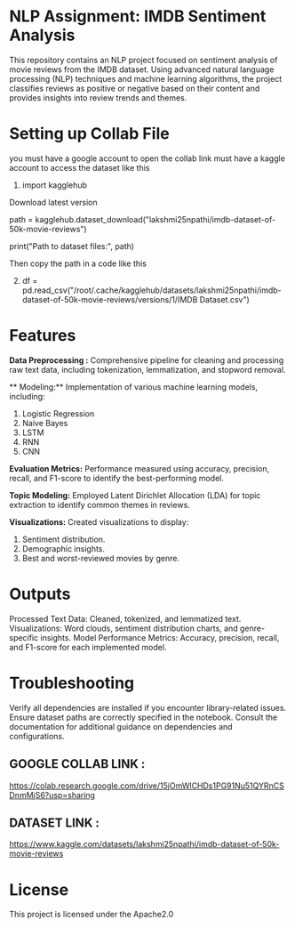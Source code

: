 # NLP Assignment: IMDB Sentiment Analysis

This repository contains an NLP project focused on sentiment analysis of movie reviews from the IMDB dataset. Using advanced natural language processing (NLP) techniques and machine learning algorithms, the project classifies reviews as positive or negative based on their content and provides insights into review trends and themes.

# Setting up Collab File
you must have a google account to open the collab link 
must have a kaggle account to access the dataset like this 
1. import kagglehub
   
 Download latest version
 
path = kagglehub.dataset_download("lakshmi25npathi/imdb-dataset-of-50k-movie-reviews")

print("Path to dataset files:", path)

Then copy the path in a code like this 

2. df = pd.read_csv("/root/.cache/kagglehub/datasets/lakshmi25npathi/imdb-dataset-of-50k-movie-reviews/versions/1/IMDB Dataset.csv")

# Features

 **Data Preprocessing :** Comprehensive pipeline for cleaning and processing raw text data, including tokenization, lemmatization, and stopword removal.

** Modeling:** Implementation of various machine learning models, including:

1. Logistic Regression
2. Naive Bayes
3. LSTM
4. RNN
5. CNN

 **Evaluation Metrics:** Performance measured using accuracy, precision, recall, and F1-score to identify the best-performing model.

**Topic Modeling:** Employed Latent Dirichlet Allocation (LDA) for topic extraction to identify common themes in reviews.

 **Visualizations:** Created visualizations to display:

1. Sentiment distribution.
2. Demographic insights.
3. Best and worst-reviewed movies by genre.

# Outputs
Processed Text Data: Cleaned, tokenized, and lemmatized text.
Visualizations: Word clouds, sentiment distribution charts, and genre-specific insights.
Model Performance Metrics: Accuracy, precision, recall, and F1-score for each implemented model.

# Troubleshooting
Verify all dependencies are installed if you encounter library-related issues.
Ensure dataset paths are correctly specified in the notebook.
Consult the documentation for additional guidance on dependencies and configurations.

## GOOGLE COLLAB LINK :
https://colab.research.google.com/drive/15jOmWlCHDs1PG91Nu51QYRnCSDnmMjS6?usp=sharing
## DATASET LINK :
https://www.kaggle.com/datasets/lakshmi25npathi/imdb-dataset-of-50k-movie-reviews

# License
This project is licensed under the Apache2.0

